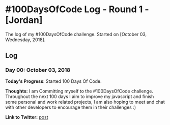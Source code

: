 
# #100DaysOfCode Log - Round 1 - [Jordan]

The log of my #100DaysOfCode challenge. Started on [October 03, Wednesday, 2018].

## Log

### Day 00: October 03, 2018

**Today's Progress**: Started 100 Days Of Code.

**Thoughts:** I am Committing myself to the #100DaysOfCode challenge. Throughout the next 100 days I aim to improve my javascript and finish some personal and work related projects, I am also hoping to meet and chat with other developers to encourage them in their challenges :)   

**Link to Twitter:** [post](https://twitter.com/FoxyKatka/status/1047393020495245312)